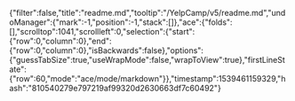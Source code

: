 {"filter":false,"title":"readme.md","tooltip":"/YelpCamp/v5/readme.md","undoManager":{"mark":-1,"position":-1,"stack":[]},"ace":{"folds":[],"scrolltop":1041,"scrollleft":0,"selection":{"start":{"row":0,"column":0},"end":{"row":0,"column":0},"isBackwards":false},"options":{"guessTabSize":true,"useWrapMode":false,"wrapToView":true},"firstLineState":{"row":60,"mode":"ace/mode/markdown"}},"timestamp":1539461159329,"hash":"810540279e797219af99320d2630663df7c60492"}